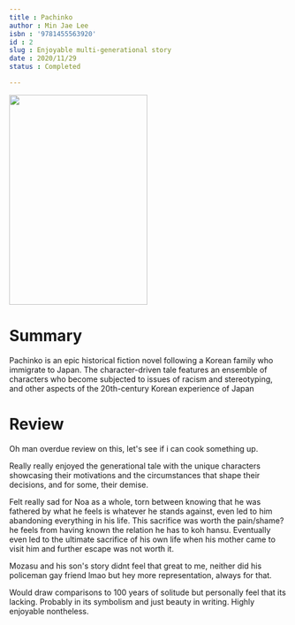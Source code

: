 ```yaml
---
title : Pachinko
author : Min Jae Lee 
isbn : '9781455563920'
id : 2
slug : Enjoyable multi-generational story
date : 2020/11/29
status : Completed 

---
```


<img src="https://i.gr-assets.com/images/S/compressed.photo.goodreads.com/books/1529845599l/34051011.jpg" height=380px width=250px>


# Summary 

Pachinko is an epic historical fiction novel following a Korean family who immigrate to Japan. The character-driven tale features an ensemble of characters who become subjected to issues of racism and stereotyping, and other aspects of the 20th-century Korean experience of Japan

# Review

Oh man overdue review on this, let's see if i can cook something up.



Really really enjoyed the generational tale with the unique characters showcasing their motivations and the circumstances that shape their decisions, and for some, their demise.



Felt really sad for Noa as a whole, torn between knowing that he was fathered by what he feels is whatever he stands against, even led to him abandoning everything in his life. This sacrifice was worth the pain/shame? he feels from having known the relation he has to koh hansu. Eventually even led to the ultimate sacrifice of his own life when his mother came to visit him and further escape was not worth it. 



Mozasu and his son's story didnt feel that great to me, neither did his policeman gay friend lmao but hey more representation, always for that.



Would draw comparisons to 100 years of solitude but personally feel that its lacking. Probably in its symbolism and just beauty in writing. Highly enjoyable nontheless.


